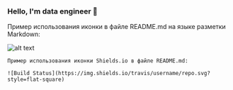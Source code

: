 ### Hello, I'm data engineer 👋

<!--
**alealandreev/alealandreev** is a ✨ _special_ ✨ repository because its `README.md` (this file) appears on your GitHub profile.

Here are some ideas to get you started:

- 🔭 I’m currently working on ...
- 🌱 I’m currently learning ...
- 👯 I’m looking to collaborate on ...
- 🤔 I’m looking for help with ...
- 💬 Ask me about ...
- 📫 How to reach me: ...
- 😄 Pronouns: ...
- ⚡ Fun fact: ...
-->

  Пример использования иконки в файле README.md на языке разметки Markdown:

![alt text](https://example.com/image.png "Иконка")

    Пример использования иконки Shields.io в файле README.md:

    ![Build Status](https://img.shields.io/travis/username/repo.svg?style=flat-square) 
